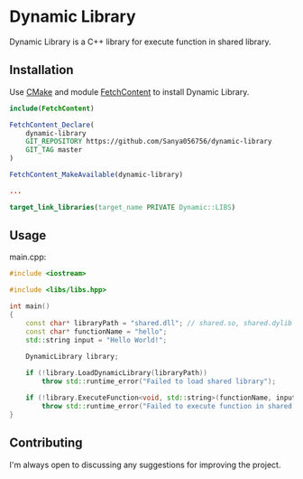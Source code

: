 # Dynamic Library

Dynamic Library is a C++ library for execute function in shared library.

## Installation

Use [CMake](https://cmake.org/) and module [FetchContent](https://cmake.org/cmake/help/latest/module/FetchContent.html) to install Dynamic Library.

```cmake
include(FetchContent)

FetchContent_Declare(
    dynamic-library
    GIT_REPOSITORY https://github.com/Sanya056756/dynamic-library
    GIT_TAG master
)

FetchContent_MakeAvailable(dynamic-library)

...

target_link_libraries(target_name PRIVATE Dynamic::LIBS)
```

## Usage

main.cpp:

```cpp
#include <iostream>

#include <libs/libs.hpp>

int main()
{
    const char* libraryPath = "shared.dll"; // shared.so, shared.dylib ...
    const char* functionName = "hello";
    std::string input = "Hello World!";

    DynamicLibrary library;
    
    if (!library.LoadDynamicLibrary(libraryPath))
        throw std::runtime_error("Failed to load shared library");

    if (!library.ExecuteFunction<void, std::string>(functionName, input, nullptr))
        throw std::runtime_error("Failed to execute function in shared library");
}
```

## Contributing

I'm always open to discussing any suggestions for improving the project.